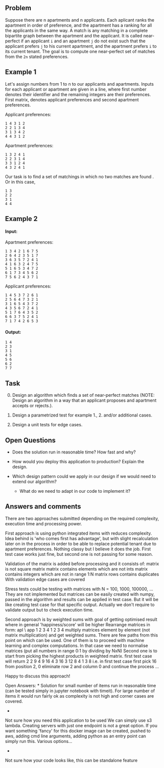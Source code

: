 ## Problem


Suppose there are n apartments and n applicants. Each aplicant ranks the apartment in order of
preference, and the apartment has a ranking for all the applicants in the same way.
A match is any matching in a complete bipartite graph between the apartment and the applicant. 
It is called near-perfect if an applicant `i` and an apartment `j` do not exist such that the applicant prefers
`j` to his current apartment, and the apartment prefers `i` to its current tenant.
The goal is to compute one near-perfect set of matches from the `2n` stated preferences. 


## Example 1


Let's assign numbers from 1 to n to our applicants and apartments.
Inputs for each applicant or apartment are given in a line, 
where first number denotes their identifier and the remaining integers are their preferences.
First matrix, denotes applicant preferences and second apartment preferences.


Applicant preferences: 
```
1 4 3 1 2
2 2 1 3 4
3 1 3 4 2
4 4 3 1 2
```

Apartment preferences:
```
1 3 2 4 1
2 2 3 1 4
3 3 1 2 4
4 3 2 4 1
```

Our task is to find a set of matchings in which no two matches are found . Or in this case,

```
1 3
2 2
3 1
4 4
```





## Example 2

#### Input:

Apartment preferences:
```
1 3 4 2 1 6 7 5
2 6 4 2 3 5 1 7
3 6 3 5 7 2 4 1
4 1 6 3 2 4 7 5
5 1 6 5 3 4 7 2
6 1 7 3 4 5 6 2
7 5 6 2 4 3 7 1
```

Applicant preferences:
```
1 4 5 3 7 2 6 1
2 5 6 4 7 3 2 1
3 1 6 5 4 3 7 2
4 3 5 6 7 2 4 1
5 1 7 6 4 3 5 2
6 6 3 7 5 2 4 1
7 1 7 4 2 6 5 3
```

#### Output:

```
1 4
2 3
3 1
4 5
5 6
6 2
7 7
```


## Task


0. Design an algorithm which finds a set of near-perfect matches 
(NOTE: Design an algorithm in a way that an applicant proposes and apartment accepts or rejects.).

1. Design a parametrized test for example 1., 2. and/or additional cases.

2. Design a unit tests for edge cases.


## Open Questions

* Does the solution run in reasonable time? How fast and why?

* How would you deploy this application to production? Explain the design.

* Which design pattern could we apply in our design if we would need to extend our algorithm?
    * What do we need to adapt in our code to implement it?



## Answers and comments

There are two approaches submitted depending on the required complexity, execution time and processing power.

First approach is using python integrated items with reduces complexity.
Idea behind is 'who comes first has advantage', but with slight recalculation later on in the process 
in order to be able to replace potential tenant due to apartment preferences.
Nothing classy but I believe it does the job.
First test case works just fine, but second one is not passing for some reason.

Validation of the matrix is added before processing and it consists of:
matrix is not square matrix
matrix contains elements which are not ints
matrix contains integers which are not in range 1:N
matrix rows contains duplicates
With validation edge cases are covered

Stress tests could be testing with matrices with N = 100, 1000, 100000, ...
They are not implemented but matrices can be easily created with numpy, passed in the algorithm 
and results can be applied in test case. But it will be like creating test case for that specific output.
Actually we don't require to validate output but to check execution time.


Second approach is by weighted sums with goal of getting optimised result where in general 
'happiness/score' will be higher
Rearrange matrices in form:
    apl \ app
      1 2 3 4
    1
    2
    3
    4
multiply matrices element by element (not matrix multiplication) and get weighted sums.
There are few paths from this point on which can be used.
One of them is to proceed with machine learning and complex computations.
In that case we need to normalise matrices (put all numbers in range 0:1 by dividing by NxN)
Second one is to start from picking the highest products in weighted matrix. 
first test case will return
  2  2  9  4
  9 16  4  3
  16 3 12  8
  4  1  3  8
i.e. in first test case first pick 16 from position 2, 0
eliminate row 2 and column 0 and continue the process
...

Happy to discuss this approach!


Open Answers:
*
Solution for small number of items run in reasonable time (can be tested simply in jupyter notebook with timeit). 
For large number of items it would run fairly ok as complexity is not high and corner cases are covered.

*
Not sure how you need this application to be used
We can simply use s3 lambda. Creating servers with just one endpoint is not a great option.
If you want something 'fancy' for this docker image can be created, pushed to aws, adding cmd line arguments,
adding python as an entry point can simply run this. Various options...

*
Not sure how your code looks like, this can be standalone feature
